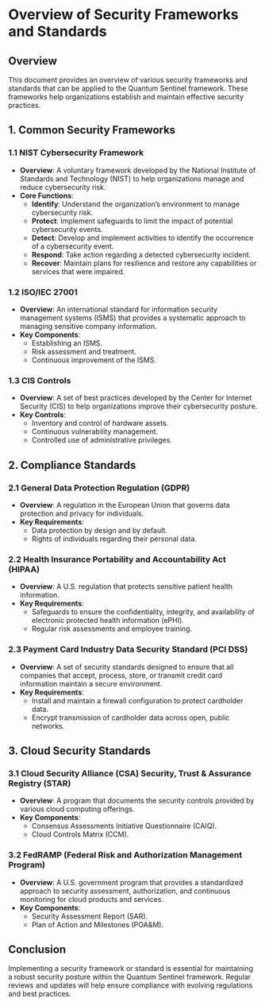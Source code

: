 # Overview of Security Frameworks and Standards

## Overview
This document provides an overview of various security frameworks and standards that can be applied to the Quantum Sentinel framework. These frameworks help organizations establish and maintain effective security practices.

## 1. Common Security Frameworks

### 1.1 NIST Cybersecurity Framework
- **Overview**: A voluntary framework developed by the National Institute of Standards and Technology (NIST) to help organizations manage and reduce cybersecurity risk.
- **Core Functions**:
  - **Identify**: Understand the organization’s environment to manage cybersecurity risk.
  - **Protect**: Implement safeguards to limit the impact of potential cybersecurity events.
  - **Detect**: Develop and implement activities to identify the occurrence of a cybersecurity event.
  - **Respond**: Take action regarding a detected cybersecurity incident.
  - **Recover**: Maintain plans for resilience and restore any capabilities or services that were impaired.

### 1.2 ISO/IEC 27001
- **Overview**: An international standard for information security management systems (ISMS) that provides a systematic approach to managing sensitive company information.
- **Key Components**:
  - Establishing an ISMS.
  - Risk assessment and treatment.
  - Continuous improvement of the ISMS.

### 1.3 CIS Controls
- **Overview**: A set of best practices developed by the Center for Internet Security (CIS) to help organizations improve their cybersecurity posture.
- **Key Controls**:
  - Inventory and control of hardware assets.
  - Continuous vulnerability management.
  - Controlled use of administrative privileges.

## 2. Compliance Standards

### 2.1 General Data Protection Regulation (GDPR)
- **Overview**: A regulation in the European Union that governs data protection and privacy for individuals.
- **Key Requirements**:
  - Data protection by design and by default.
  - Rights of individuals regarding their personal data.

### 2.2 Health Insurance Portability and Accountability Act (HIPAA)
- **Overview**: A U.S. regulation that protects sensitive patient health information.
- **Key Requirements**:
  - Safeguards to ensure the confidentiality, integrity, and availability of electronic protected health information (ePHI).
  - Regular risk assessments and employee training.

### 2.3 Payment Card Industry Data Security Standard (PCI DSS)
- **Overview**: A set of security standards designed to ensure that all companies that accept, process, store, or transmit credit card information maintain a secure environment.
- **Key Requirements**:
  - Install and maintain a firewall configuration to protect cardholder data.
  - Encrypt transmission of cardholder data across open, public networks.

## 3. Cloud Security Standards

### 3.1 Cloud Security Alliance (CSA) Security, Trust & Assurance Registry (STAR)
- **Overview**: A program that documents the security controls provided by various cloud computing offerings.
- **Key Components**:
  - Consensus Assessments Initiative Questionnaire (CAIQ).
  - Cloud Controls Matrix (CCM).

### 3.2 FedRAMP (Federal Risk and Authorization Management Program)
- **Overview**: A U.S. government program that provides a standardized approach to security assessment, authorization, and continuous monitoring for cloud products and services.
- **Key Components**:
  - Security Assessment Report (SAR).
  - Plan of Action and Milestones (POA&M).

## Conclusion
Implementing a security framework or standard is essential for maintaining a robust security posture within the Quantum Sentinel framework. Regular reviews and updates will help ensure compliance with evolving regulations and best practices.
